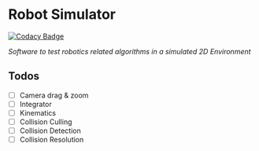 # Robot Simulator

[![Codacy Badge](https://api.codacy.com/project/badge/Grade/aebd1f60cb404d448d92e7ecd8804a17)](https://app.codacy.com/app/dimitri.henkel/robot-simulator?utm_source=github.com&utm_medium=referral&utm_content=henkeldi/robot-simulator&utm_campaign=Badge_Grade_Dashboard)

*Software to test robotics related algorithms in a simulated 2D Environment*

## Todos

- [ ]   Camera drag & zoom
- [ ]   Integrator
- [ ]   Kinematics
- [ ]   Collision Culling
- [ ]   Collision Detection
- [ ]   Collision Resolution
